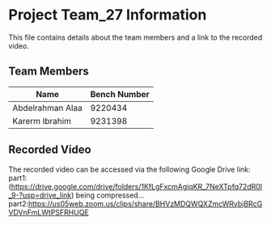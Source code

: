 # Project Team_27 Information

This file contains details about the team members and a link to the recorded video.

## Team Members
| Name              | Bench Number |
|-------------------|--------------|
| Abdelrahman Alaa  | 9220434      |
| Karerm Ibrahim    | 9231398      |

## Recorded Video
The recorded video can be accessed via the following Google Drive link:<br>
part1: (https://drive.google.com/drive/folders/1KfLgFxcmAgiqKR_7NeXTpfq72dR0l_9-?usp=drive_link)       being compressed...<br>
part2:https://us05web.zoom.us/clips/share/BHVzMDQWQXZmcWRybjBRcGVDVnFmLWtPSFRHUQE
